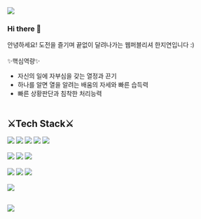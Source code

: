 <img src="https://capsule-render.vercel.app/api?type=waving&&color=0:EAD6EE,100:A0F1EA&height=300&section=header&text=YONI%20Github👩🏻&fontSize=90" />

### Hi there 👋
안녕하세요! 도전을 즐기며 끝없이 달려나가는 웹퍼블리셔 한지연입니다 :)
<br><br>
✨핵심역량✨
- 자신의 일에 자부심을 갖는 열정과 끈기
- 하나를 알면 열을 알려는 배움의 자세와 빠른 습득력
- 빠른 상황판단과 침착한 처리능력 <br><br>


## ⚔Tech Stack⚔

<img src="https://img.shields.io/badge/HTML5-E34F26?style=flat&logo=HTML5&logoColor=white"/> <img src="https://img.shields.io/badge/CSS3-1572B6?style=flat&logo=CSS3&logoColor=white"/> <img src="https://img.shields.io/badge/JavaScript-F7DF1E?style=flat&logo=JavaScript&logoColor=white"/> <img src="https://img.shields.io/badge/jQuery-0769AD?style=flat&logo=jQuery&logoColor=white"/> <img src="https://img.shields.io/badge/WordPress-21759B?style=flat&logo=WordPress&logoColor=white"/>
<br><br>
<img src="https://img.shields.io/badge/Adobe Photoshop-31A8FE?style=flat&logo=Adobe Photoshop&logoColor=white"/> <img src="https://img.shields.io/badge/Adobe illustrator-FF9A00?style=flat&logo=Adobe illustrator&logoColor=white"/> <img src="https://img.shields.io/badge/Figma-F24E1E?style=flat&logo=Figma&logoColor=white"/>
<br><br>
<img src="https://img.shields.io/badge/Git-F05032?style=flat&logo=Git&logoColor=white"/> <img src="https://img.shields.io/badge/GitHub-181717?style=flat&logo=GitHub&logoColor=white"/> <img src="https://img.shields.io/badge/Visual Studio-5C2D91?style=flat&logo=Visual Studio&logoColor=white"/>
<br><br>
<img src="https://img.shields.io/badge/Notion-000000?style=flat&logo=Notion&logoColor=white"/><br><br>

<img src="https://github-readme-stats.vercel.app/api?username=hanjiyeon1221&show_icons=true">

<!--
**hanjiyeon1221/hanjiyeon1221** is a ✨ _special_ ✨ repository because its `README.md` (this file) appears on your GitHub profile.

Here are some ideas to get you started:

- 🔭 I’m currently working on ...
- 🌱 I’m currently learning ...
- 👯 I’m looking to collaborate on ...
- 🤔 I’m looking for help with ...
- 💬 Ask me about ...
- 📫 How to reach me: ...
- 😄 Pronouns: ...
- ⚡ Fun fact: ...
-->

